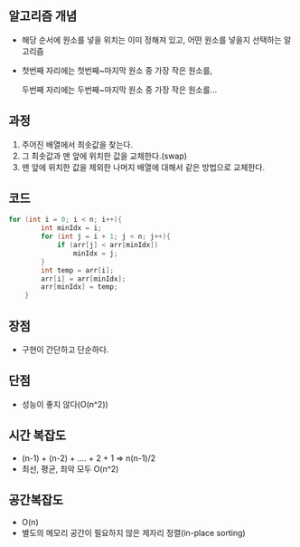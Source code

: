 ## 알고리즘 개념

- 해당 순서에 원소를 넣을 위치는 이미 정해져 있고, 어떤 원소를 넣을지 선택하는 알고리즘
- 첫번째 자리에는 첫번째~마지막 원소 중 가장 작은 원소를,

    두번째 자리에는 두번째~마지막 원소 중 가장 작은 원소를...

## 과정

1. 주어진 배열에서 최솟값을 찾는다.
2. 그 최솟값과 맨 앞에 위치한 값을 교체한다.(swap)
3. 맨 앞에 위치한 값을 제외한 나머지 배열에 대해서 같은 방법으로 교체한다.

## 코드

```cpp
for (int i = 0; i < n; i++){
        int minIdx = i;
        for (int j = i + 1; j < n; j++){
            if (arr[j] < arr[minIdx])
                minIdx = j;
        }
        int temp = arr[i];
        arr[i] = arr[minIdx];
        arr[minIdx] = temp;
    }
```

## 장점

- 구현이 간단하고 단순하다.

## 단점

- 성능이 좋지 않다(O(n^2))

## 시간 복잡도

- (n-1) + (n-2) + .... + 2 + 1 => n(n-1)/2
- 최선, 평균, 최악 모두 O(n^2)

## 공간복잡도

- O(n)
- 별도의 메모리 공간이 필요하지 않은 제자리 정렬(in-place sorting)

